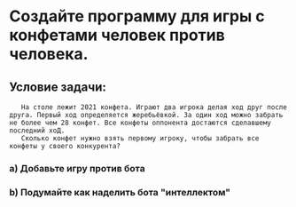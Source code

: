
# Создайте программу для игры с конфетами человек против человека.

## Условие задачи:
       На столе лежит 2021 конфета. Играют два игрока делая ход друг после друга. Первый ход определяется жеребьёвкой. За один ход можно забрать не более чем 28 конфет. Все конфеты оппонента достаются сделавшему последний хоД. 
       Сколько конфет нужно взять первому игроку, чтобы забрать все конфеты у своего конкурента?

### a) Добавьте игру против бота

### b) Подумайте как наделить бота "интеллектом"  